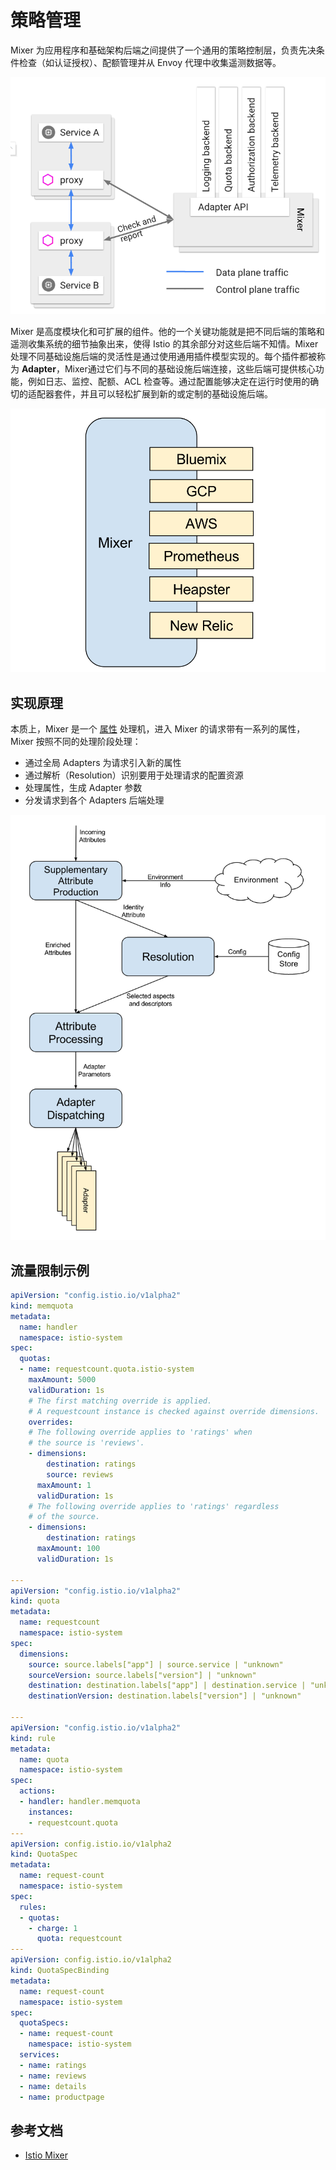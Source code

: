 # 策略管理

Mixer 为应用程序和基础架构后端之间提供了一个通用的策略控制层，负责先决条件检查（如认证授权）、配额管理并从 Envoy 代理中收集遥测数据等。

![](../../.gitbook/assets/istio-mixer%20%281%29.png)

Mixer 是高度模块化和可扩展的组件。他的一个关键功能就是把不同后端的策略和遥测收集系统的细节抽象出来，使得 Istio 的其余部分对这些后端不知情。Mixer 处理不同基础设施后端的灵活性是通过使用通用插件模型实现的。每个插件都被称为 **Adapter**，Mixer通过它们与不同的基础设施后端连接，这些后端可提供核心功能，例如日志、监控、配额、ACL 检查等。通过配置能够决定在运行时使用的确切的适配器套件，并且可以轻松扩展到新的或定制的基础设施后端。

![](../../.gitbook/assets/istio-adapters%20%282%29.png)

## 实现原理

本质上，Mixer 是一个 [属性](https://istio.io/docs/concepts/policy-and-control/attributes.html) 处理机，进入 Mixer 的请求带有一系列的属性，Mixer 按照不同的处理阶段处理：

* 通过全局 Adapters 为请求引入新的属性
* 通过解析（Resolution）识别要用于处理请求的配置资源
* 处理属性，生成 Adapter 参数
* 分发请求到各个 Adapters 后端处理

![](../../.gitbook/assets/istio-phase%20%282%29.png)

## 流量限制示例

```yaml
apiVersion: "config.istio.io/v1alpha2"
kind: memquota
metadata:
  name: handler
  namespace: istio-system
spec:
  quotas:
  - name: requestcount.quota.istio-system
    maxAmount: 5000
    validDuration: 1s
    # The first matching override is applied.
    # A requestcount instance is checked against override dimensions.
    overrides:
    # The following override applies to 'ratings' when
    # the source is 'reviews'.
    - dimensions:
        destination: ratings
        source: reviews
      maxAmount: 1
      validDuration: 1s
    # The following override applies to 'ratings' regardless
    # of the source.
    - dimensions:
        destination: ratings
      maxAmount: 100
      validDuration: 1s

---
apiVersion: "config.istio.io/v1alpha2"
kind: quota
metadata:
  name: requestcount
  namespace: istio-system
spec:
  dimensions:
    source: source.labels["app"] | source.service | "unknown"
    sourceVersion: source.labels["version"] | "unknown"
    destination: destination.labels["app"] | destination.service | "unknown"
    destinationVersion: destination.labels["version"] | "unknown"

---
apiVersion: "config.istio.io/v1alpha2"
kind: rule
metadata:
  name: quota
  namespace: istio-system
spec:
  actions:
  - handler: handler.memquota
    instances:
    - requestcount.quota
---
apiVersion: config.istio.io/v1alpha2
kind: QuotaSpec
metadata:
  name: request-count
  namespace: istio-system
spec:
  rules:
  - quotas:
    - charge: 1
      quota: requestcount
---
apiVersion: config.istio.io/v1alpha2
kind: QuotaSpecBinding
metadata:
  name: request-count
  namespace: istio-system
spec:
  quotaSpecs:
  - name: request-count
    namespace: istio-system
  services:
  - name: ratings
  - name: reviews
  - name: details
  - name: productpage
```

## 参考文档

* [Istio Mixer](https://istio.io/docs/concepts/policy-and-control/mixer.html)

